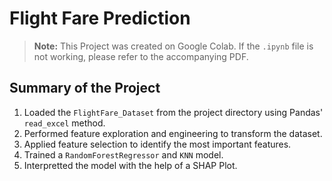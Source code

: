 # Flight Fare Prediction

> **Note:** This Project was created on Google Colab. If the `.ipynb` file is not working, please refer to the accompanying PDF.

## Summary of the Project

1. Loaded the `FlightFare_Dataset` from the project directory using Pandas' `read_excel` method.  
2. Performed feature exploration and engineering to transform the dataset.  
3. Applied feature selection to identify the most important features.  
4. Trained a `RandomForestRegressor` and `KNN`  model.  
5. Interpretted the model with the help of a SHAP Plot.

